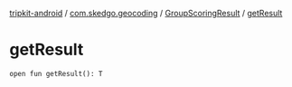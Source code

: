 [tripkit-android](../../index.md) / [com.skedgo.geocoding](../index.md) / [GroupScoringResult](index.md) / [getResult](./get-result.md)

# getResult

`open fun getResult(): T`